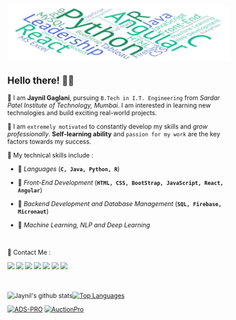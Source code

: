 ![Mast](https://github.com/Jaynil1611/Jaynil1611/raw/master/Github_Cover.jpeg)

## Hello there! 👋🏻

📌 I am **Jaynil Gaglani**, pursuing `B.Tech in I.T. Engineering` from *Sardar Patel Institute of Technology, Mumbai*. I am interested in learning new technologies and build exciting real-world projects.

📌 I am `extremely motivated` to constantly develop my skills and *grow professionally*. **Self-learning ability** and `passion for my work` are the key factors towards my success.


📌 My technical skills include :

 - 🎯 *Languages* (**`C, Java, Python, R`**)

 - 🎯 *Front-End Development* (**`HTML, CSS, BootStrap, JavaScript, React, Angular`**)

 - 🎯 *Backend Development and Database Management* (**`SQL, Firebase, Micronaut`**)

 - 🎯 *Machine Learning, NLP and Deep Learning*
<br/>

📌 Contact Me :


[<img src="https://img.shields.io/badge/linkedin-%230077B5.svg?&style=for-the-badge&logo=linkedin&logoColor=white"/>](https://www.linkedin.com/in/jaynilgaglani/)
[<img src="https://img.shields.io/badge/twitter-%231DA1F2.svg?&style=for-the-badge&logo=twitter&logoColor=white"/>](https://twitter.com/JAYNIL1611)
[<img src="https://img.shields.io/badge/instagram-%23E4405F.svg?&style=for-the-badge&logo=instagram&logoColor=white"/>](https://www.instagram.com/jaynil_gaglani/)
[<img src="https://img.shields.io/badge/facebook-%231877F2.svg?&style=for-the-badge&logo=facebook&logoColor=white"/>](https://www.facebook.com/people/Jaynil-Gaglani/100009191846557)
[<img src="https://img.shields.io/badge/quora-%23ff6666.svg?&style=for-the-badge&logo=quora&logoColor=red"/>](https://www.quora.com/profile/Jaynil-Gaglani)
[<img src="https://img.shields.io/badge/medium-%23737373.svg?&style=for-the-badge&logo=medium&logoColor=black"/>](https://medium.com/@g.jaynil2401)
[<img src="https://img.shields.io/badge/leetcode-%2300e600.svg?&style=for-the-badge&logo=leetcode&logoColor=black"/>](https://leetcode.com/jaynil1611/)
<br/><br/><br/>


<a href="https://github.com/Jaynil1611"><img src="https://github-readme-stats.vercel.app/api/top-langs/?username=Jaynil1611&theme=tokyonight&hide=Jupyter Notebook" alt="Top Languages"/></a>
<a href="https://github-readme-stats.vercel.app/api?username=Jaynil1611&show_icons=true&theme=tokyonight"><img align="left" src="https://github-readme-stats.vercel.app/api?username=Jaynil1611&amp;show_icons=true&amp;theme=tokyonight" alt="Jaynil's github stats" /></a>

[![ADS-PRO](https://github-readme-stats.vercel.app/api/pin/?username=Jaynil1611&repo=ADS-PRO&&theme=tokyonight)](https://github.com/Jaynil1611/ADS-PRO)
[![AuctionPro](https://github-readme-stats.vercel.app/api/pin/?username=Jaynil1611&repo=AuctionPro&&theme=tokyonight)](https://github.com/Jaynil1611/AuctionPro)
